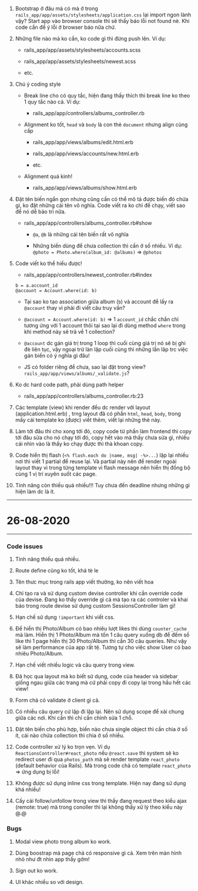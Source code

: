 1. Bootstrap ở đâu mà có mà ở trong `rails_app/app/assets/stylesheets/application.css` lại import ngon lành vậy? Start app vào browser console thì sẽ thấy báo lỗi not found nè. Khi code cần để ý lỗi ở browser báo nữa chứ.

2. Những file nào mà ko cần, ko code gì thì đừng push lên. Ví dụ:

    - rails_app/app/assets/stylesheets/accounts.scss

    - rails_app/app/assets/stylesheets/newest.scss

    - etc.

3. Chú ý coding style

    - Break line cho có quy tắc, hiện đang thấy thích thì break line ko theo 1 quy tắc nào cả. Ví dụ:

        - rails_app/app/controllers/albums_controller.rb

    - Alignment ko tốt, `head` và `body` là con thẻ `document` nhưng align cùng cấp

        - rails_app/app/views/albums/edit.html.erb

        - rails_app/app/views/accounts/new.html.erb

        - etc.

    - Alignment quá kinh!

        - rails_app/app/views/albums/show.html.erb

4. Đặt tên biến ngắn gọn nhưng cũng cần có thể mô tả được biến đó chứa gì, ko đặt những cái tên vô nghĩa. Code viết ra ko chỉ để chạy, viết sao để nó dễ bảo trì nữa.

    - rails_app/app/controllers/albums_controller.rb#show

      + `@a`, `@b` là những cái tên biến rất vô nghĩa

      + Những biến dùng để chưa collection thì cần ở số nhiều. Ví dụ: `@photo = Photo.where(album_id: @albums)` => `@photos`

5. Code viết ko thể hiểu được!

    - rails_app/app/controllers/newest_controller.rb#index

    ```
    b = a.account_id
    @account = Account.where(id: b)
    ```

      + Tại sao ko tạo association giữa album (`b`) và account để lấy ra `@account` thay vì phải đi viết câu truy vấn?

      + `@account = Account.where(id: b)` => 1 `account_id` chắc chắn chỉ tương ứng với 1 account thôi tại sao lại đi dùng method `where` trong khi method này sẽ trả về 1 collection?

      + `@account` dc gán giá trị trong 1 loop thì cuối cùng giá trị nó sẽ bị ghi đè liên tục, vậy ngoại trừ làn lặp cuối cùng thì những lần lăp trc việc gán biến có ý nghĩa gì đâu!

    - JS có folder riêng để chưa, sao lại đặt trong view? `rails_app/app/views/albums/_validate.js`?

6. Ko dc hard code path, phải dùng path helper

    - rails_app/app/controllers/albums_controller.rb:23

7. Các template (view) khi render đều dc render với layout (application.html.erb) , trng layout đã có phần `html`, `head`, `body`, trong mấy cái template ko (được) viết thêm, viết lại những thẻ này.

8. Làm tới đâu thì cho xong tới đó, copy code từ phần làm frontend thì copy tới đâu sửa cho nó chạy tới đó, copy hết vào mà thấy chưa sửa gì, nhiều cái nhìn vào là thấy ko chạy được thì thà khoan copy.

9. Code hiển thị flash (`<% flash.each do |name, msg| -%>...`) lặp lại nhiều nơi thì viết 1 partial để reuse lại. Và partial này nên để render ngoài layout thay vì trong từng template vì flash message nên hiển thị đồng bộ cùng 1 vị trí xuyên suốt các page.

10. Tính năng còn thiếu quá nhiều!!! Tuy chưa đến deadline nhưng những gì hiện làm dc là ít.



---
# 26-08-2020
---

### Code issues

1. Tính năng thiếu quá nhiều.

2. Route define cũng ko tốt, khá tè le

3. Tên thưc mục trong rails app viết thường, ko nên viết hoa

4. Chỉ tạo ra và sử dụng custom devise controller khi cần override code của devise. Đang ko thấy override gì cả mà tạo ra các controler và khai báo trong route devise sử dụng custom SessionsController làm gì!

5. Hạn chế sử dụng `!important` khi viết css. 

6. Để hiển thị Photo/Album có bao nhiêu lượt likes thì dùng `counter_cache` mà làm. Hiển thị 1 Photo/Album mà tốn 1 câu query xuống db để đếm số like thì 1 page hiển thị 30 Photo/Album thì cần 30 câu queries. Như vậy sẽ làm performance của app rất tệ. Tương tự cho việc show User có bao nhiêu Photo/Album.

7. Hạn chế viết nhiều logic và câu query trong view.

8. Đã học qua layout mà ko biết sử dụng, code của header và sidebar giống ngau giữa các trang mà cứ phải copy đi copy lại trong hầu hết các view!

9. Form chả có validate ở client gì cả. 

10. Có nhiều câu query cứ lặp đi lặp lại. Nên sử dụng scope để xài chung giữa các nơi. Khi cần thì chỉ cần chỉnh sửa 1 chỗ.

11. Đặt tên biến cho phù hợp, biến nào chưa single object thì cần chia ở số ít, cái nào chứa collection thì chia ở số nhiều.

12. Code controller xử lý ko trọn vẹn. Ví dụ `ReactionsController#react_photo` nếu `@react.save` thì system sẽ ko redirect user đi qua `photos_path` mà sẽ render template `react_photo` (default behavior của Rails). Mà trong code chả có template `react_photo` => ứng dụng bị lỗi!

13. Không được sử dụng inline css trong template. Hiện nay đang sử dụng khá nhiều!

14. Cấy cái follow/unfollow trong view thì thấy đang request theo kiểu ajax (remote: true) mà trong conoller thì lại không thấy xử lý theo kiểu này @.@


### Bugs

1. Modal view photo trong album ko work.

2. Dùng boostrap mà page chả có responsive gì cả. Xem trên màn hình nhỏ như đt nhìn app thấy gớm!

3. Sign out ko work.

4. UI khác nhiều so với design.
